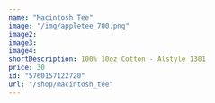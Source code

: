 ```yaml
---
name: "Macintosh Tee"
image: "/img/appletee_700.png"
image2: 
image3: 
image4:
shortDescription: 100% 10oz Cotton - Alstyle 1301 
price: 30
id: "5760157122720"
url: "/shop/macintosh_tee"
---
```





